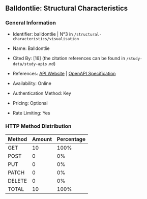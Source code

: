 ## Balldontlie: Structural Characteristics

### General Information

- Identifier: balldontlie | N°3 in `/structural-characteristics/visualisation`

- Name: Balldontlie

- Cited By: [16] (the citation references can be found in `/study-data/study-apis.md`)

- References: [API Website](https://www.balldontlie.io) | [OpenAPI Specification](https://www.postman.com/grandios/public/collection/lcm3za0/balldontlie)

- Availability: Online

- Authentication Method: Key

- Pricing: Optional

- Rate Limiting: Yes

### HTTP Method Distribution

| Method | Amount | Percentage |
|--------|--------|------------|
| GET | 10 | 100% |
| POST | 0 | 0% |
| PUT | 0 | 0% |
| PATCH | 0 | 0% |
| DELETE | 0 | 0% |
| TOTAL | 10 | 100% |
